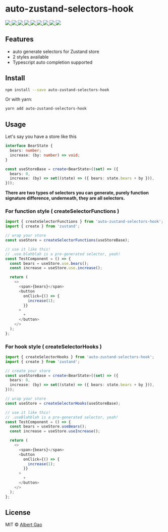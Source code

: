 # auto-zustand-selectors-hook

  <a href="https://www.npmjs.com/package/auto-zustand-selectors-hook" alt="npm package">
    <img src="https://badgen.net/npm/v/auto-zustand-selectors-hook?icon=npm"/>
  </a>

  <a href="https://github.com/Albert-Gao/auto-zustand-selectors-hook/actions" alt="combined checks">
    <img src="https://badgen.net/github/checks/albert-gao/auto-zustand-selectors-hook?label=ci"/>
  </a>

  <a href="https://github.com/Albert-Gao/auto-zustand-selectors-hook" alt="last commits">
    <img src="https://badgen.net/github/last-commit/albert-gao/auto-zustand-selectors-hook"/>
  </a>

  <a href="https://github.com/Albert-Gao/auto-zustand-selectors-hook" alt="licence">
    <img src="https://badgen.net/npm/license/auto-zustand-selectors-hook"/>
  </a>

  <a href="https://coveralls.io/github/Albert-Gao/auto-zustand-selectors-hook" alt="test coverage">
    <img src="https://badgen.net/coveralls/c/github/Albert-Gao/auto-zustand-selectors-hook"/>
  </a>

  <a href="https://www.npmjs.com/package/auto-zustand-selectors-hook" alt="types">
    <img src="https://badgen.net/npm/types/auto-zustand-selectors-hook"/>
  </a>

  <a href="https://bundlephobia.com/result?p=auto-zustand-selectors-hook@latest" alt="minified">
    <img src="https://badgen.net/bundlephobia/min/auto-zustand-selectors-hook"/>
  </a>

  <a href="https://bundlephobia.com/result?p=auto-zustand-selectors-hook@latest" alt="minified + gzip">
    <img src="https://badgen.net/bundlephobia/minzip/auto-zustand-selectors-hook"/>
  </a>

  <a href="https://twitter.com/albertgao" alt="twitter">
    <img src="https://badgen.net/twitter/follow/albertgao"/>
  </a>

## Features

- auto generate selectors for Zustand store
- 2 styles available
- Typescript auto completion supported

## Install

```bash
npm install --save auto-zustand-selectors-hook
```

Or with yarn:

```bash
yarn add auto-zustand-selectors-hook
```

## Usage

Let's say you have a store like this

```typescript
interface BearState {
  bears: number;
  increase: (by: number) => void;
}

const useStoreBase = create<BearState>((set) => ({
  bears: 0,
  increase: (by) => set((state) => ({ bears: state.bears + by })),
}));
```

**There are two types of selectors you can generate, purely function signature difference, underneath, they are all selectors.**

### For function style ( createSelectorFunctions )

```typescript
import { createSelectorFunctions } from 'auto-zustand-selectors-hook';
import { create } from 'zustand';

// wrap your store
const useStore = createSelectorFunctions(useStoreBase);

// use it like this!
// .use.blahblah is a pre-generated selector, yeah!
const TestComponent = () => {
  const bears = useStore.use.bears();
  const increase = useStore.use.increase();

  return (
    <>
      <span>{bears}</span>
      <button
        onClick={() => {
          increase(1);
        }}
      >
        +
      </button>
    </>
  );
};
```

### For hook style ( createSelectorHooks )

```typescript
import { createSelectorHooks } from 'auto-zustand-selectors-hook';
import { create } from 'zustand';

// create your store
const useStoreBase = create<BearState>((set) => ({
  bears: 0,
  increase: (by) => set((state) => ({ bears: state.bears + by })),
}));

// wrap your store
const useStore = createSelectorHooks(useStoreBase);

// use it like this!
// .useBlahblah is a pre-generated selector, yeah!
const TestComponent = () => {
  const bears = useStore.useBears();
  const increase = useStore.useIncrease();

  return (
    <>
      <span>{bears}</span>
      <button
        onClick={() => {
          increase(1);
        }}
      >
        +
      </button>
    </>
  );
};
```

## License

MIT © [Albert Gao](https://github.com/Albert-Gao)
